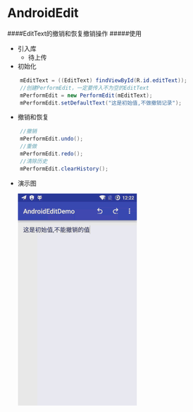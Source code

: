 # AndroidEdit

####EditText的撤销和恢复撤销操作
#####使用
* 引入库
	* 待上传
* 初始化

```java
    mEditText = ((EditText) findViewById(R.id.editText));
    //创建PerformEdit，一定要传入不为空的EditText
    mPerformEdit = new PerformEdit(mEditText);
    mPerformEdit.setDefaultText("这是初始值,不做撤销记录");
```

* 撤销和恢复

```java
	//撤销
	mPerformEdit.undo();
    //重做
    mPerformEdit.redo();
    //清除历史
    mPerformEdit.clearHistory();
```

* 演示图

	![Image](image/image.gif)


